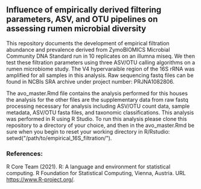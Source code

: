## Influence of empirically derived filtering parameters, ASV, and OTU pipelines on assessing rumen microbial diversity
This repository documents the development of empirical filtration abundance and prevalence derived from ZymoBIOMICS Microbial Community DNA Standard run in 10 replicates on an illumna miseq. We then test these filtration parameters using three ASV/OTU calling algorithms on a rumen microbiome study. The V4 hypervaraible region of the 16S rRNA was amplified for all samples in this analysis. Raw sequencing fastq files can be found in NCBIs SRA archive under project number: PRJNA1082806.

The avo_master.Rmd file contains the analysis performed for this houses the analysis for the other files are the supplementary data from raw fastq processing necessary for analysis including ASV/OTU count data, sample metadata, ASV/OTU fasta files, and taxonomic classifications. This analysis was performed in R using R Studio. To run this analysis please clone this repository to a directory of your choice, and then in the avo_master.Rmd be sure when you begin to reset your working directory in R/Rstudio: setwd("/path/to/empirical_16S_filtration/"). 

### References:
R Core Team (2021). R: A language and environment for statistical
computing. R Foundation for Statistical Computing, Vienna, Austria.
URL https://www.R-project.org/.
